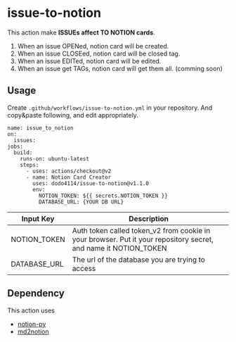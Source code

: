 # issue-to-notion
This action make **ISSUEs affect TO NOTION cards**.
1. When an issue OPENed, notion card will be created.
2. When an issue CLOSEed, notion card will be closed tag.
3. When an issue EDITed, notion card will be edited.
4. When an issue get TAGs, notion card will get them all. (comming soon)

## Usage

Create `.github/workflows/issue-to-notion.yml` in your repository.
And copy&paste following, and edit appropriately.

```
name: issue_to_notion
on:
  issues:
jobs:
  build:
    runs-on: ubuntu-latest
    steps:
      - uses: actions/checkout@v2
      - name: Notion Card Creator
        uses: dodo4114/issue-to-notion@v1.1.0
        env:
          NOTION_TOKEN: ${{ secrets.NOTION_TOKEN }}
          DATABASE_URL: {YOUR DB URL}
```

| Input Key | Description |
|-------|-------|
| NOTION_TOKEN | Auth token called token_v2 from cookie in your browser. Put it your repository secret, and name it NOTION_TOKEN |
| DATABASE_URL | The url of the database you are trying to access |





## Dependency 
This action uses  
+ [notion-py](https://github.com/jamalex/notion-py)   
+ [md2notion](https://github.com/Cobertos/md2notion)
